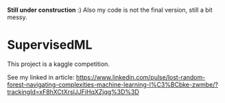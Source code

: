 **Still under construction** :)
Also my code is not the final version, still a bit messy.
# SupervisedML
This project is a kaggle competition. 

See my linked in article:
https://www.linkedin.com/pulse/lost-random-forest-navigating-complexities-machine-learning-l%C3%BCbke-zwmbe/?trackingId=xF8hXCtXrslJJFiHqXZjqg%3D%3D
